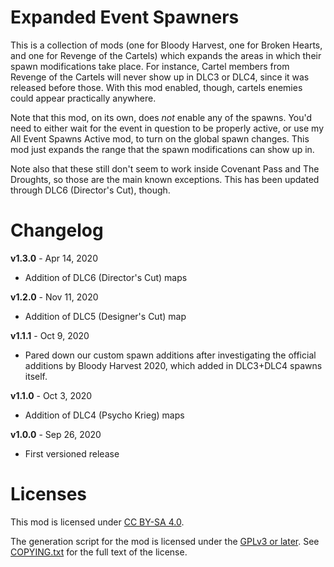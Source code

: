 Expanded Event Spawners
=======================

This is a collection of mods (one for Bloody Harvest, one for Broken Hearts,
and one for Revenge of the Cartels) which expands the areas in which their
spawn modifications take place.  For instance, Cartel members from Revenge
of the Cartels will never show up in DLC3 or DLC4, since it was released
before those.  With this mod enabled, though, cartels enemies could appear
practically anywhere.

Note that this mod, on its own, does *not* enable any of the spawns.  You'd
need to either wait for the event in question to be properly active, or use
my All Event Spawns Active mod, to turn on the global spawn changes.  This
mod just expands the range that the spawn modifications can show up in.

Note also that these still don't seem to work inside Covenant Pass and The
Droughts, so those are the main known exceptions.  This has been updated through
DLC6 (Director's Cut), though.

Changelog
=========

**v1.3.0** - Apr 14, 2020
 * Addition of DLC6 (Director's Cut) maps

**v1.2.0** - Nov 11, 2020
 * Addition of DLC5 (Designer's Cut) map

**v1.1.1** - Oct 9, 2020
 * Pared down our custom spawn additions after investigating the official
   additions by Bloody Harvest 2020, which added in DLC3+DLC4 spawns itself.

**v1.1.0** - Oct 3, 2020
 * Addition of DLC4 (Psycho Krieg) maps

**v1.0.0** - Sep 26, 2020
 * First versioned release
 
Licenses
========

This mod is licensed under [CC BY-SA 4.0](https://creativecommons.org/licenses/by-sa/4.0/).

The generation script for the mod is licensed under the
[GPLv3 or later](https://www.gnu.org/licenses/quick-guide-gplv3.html).
See [COPYING.txt](../../COPYING.txt) for the full text of the license.

